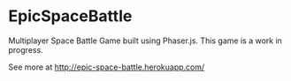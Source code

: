 # EpicSpaceBattle
Multiplayer Space Battle Game built using Phaser.js. This game is a work in progress. 

See more at http://epic-space-battle.herokuapp.com/
